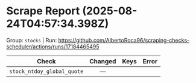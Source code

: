 # Scrape Report (2025-08-24T04:57:34.398Z)

Group: `stocks`  |  Run: https://github.com/AlbertoRoca96/scraping-checks-scheduler/actions/runs/17184465495

| Check | Changed | Keys | Error |
|---|:---:|:--|:--|
| `stock_ntdoy_global_quote` | — |  |  |
